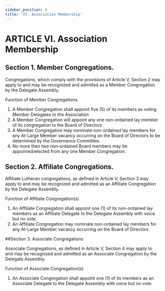 ```yaml
---
sidebar_position: 6
title: 'VI. Association Membership'
---
```


# ARTICLE VI. Association Membership

## Section 1.  Member Congregations.

Congregations, which comply with the provisions of Article V, Section 2 may apply to and may be recognized and admitted as a Member Congregation by the Delegate Assembly.

Function of Member Congregations.

1. A Member Congregation shall appoint five (5) of its members as voting Member Delegates to the Association
1. A Member Congregation will appoint any one non-ordained lay member of its congregation to the Board of Directors
1. A Member Congregation may nominate non-ordained lay members for any At-Large Member vacancy occurring on the Board of Directors to be determined by the Governance Committee.
1. No more than two non-ordained Board members may be appointed/elected from any one Member Congregation.

## Section 2. Affiliate Congregations.

Affiliate Lutheran congregations, as defined in Article V, Section 3 may apply to and may be recognized and admitted as an Affiliate Congregation by the Delegate Assembly.

Function of Affiliate Congregation(s)

1. An Affiliate Congregation shall appoint one (1) of its non-ordained lay members as an Affiliate Delegate to the Delegate Assembly with voice but no vote.
1. An Affiliate Congregation may nominate non-ordained lay members for any At-Large Member vacancy occurring on the Board of Directors

##Section 3. Associate Congregations

Associate Congregations, as defined in Article V, Section 4 may apply to and may be recognized and admitted as an Associate Congregation by the Delegate Assembly.

Function of Associate Congregation(s)

1. An Associate Congregation shall appoint one (1) of its members as an Associate Delegate to the Delegate Assembly with voice but no vote.
